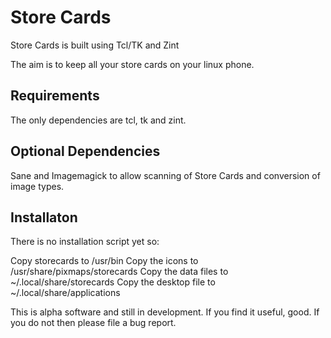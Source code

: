 # Store Cards

Store Cards is built using Tcl/TK and Zint

The aim is to keep all your store cards on your linux phone.

## Requirements
The only dependencies are tcl, tk and zint.

## Optional Dependencies
Sane and Imagemagick to allow scanning of Store Cards and conversion of image types.

## Installaton

There is no installation script yet so:

Copy storecards to /usr/bin
Copy the icons to /usr/share/pixmaps/storecards
Copy the data files to ~/.local/share/storecards
Copy the desktop file to ~/.local/share/applications



This is alpha software and still in development. If you find it useful, good. If you do not then please file a bug report.

